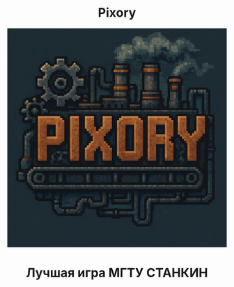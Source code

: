 <div align="center">

# Pixory
</div>

![Logotype](./assets/ui/Pixory.png)
<div align="center">

# Лучшая игра МГТУ СТАНКИН
</div>
